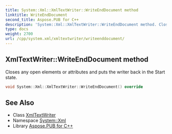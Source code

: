```yaml
---
title: System::Xml::XmlTextWriter::WriteEndDocument method
linktitle: WriteEndDocument
second_title: Aspose.PUB for C++
description: 'System::Xml::XmlTextWriter::WriteEndDocument method. Closes any open elements or attributes and puts the writer back in the Start state in C++.'
type: docs
weight: 2700
url: /cpp/system.xml/xmltextwriter/writeenddocument/
---
```

## XmlTextWriter::WriteEndDocument method


Closes any open elements or attributes and puts the writer back in the Start state.

```cpp
void System::Xml::XmlTextWriter::WriteEndDocument() override
```


## See Also

* Class [XmlTextWriter](../)
* Namespace [System::Xml](../../)
* Library [Aspose.PUB for C++](../../../)
